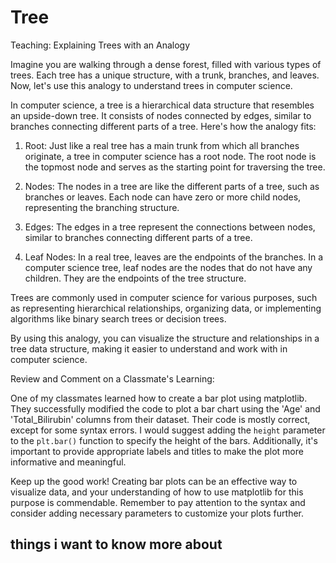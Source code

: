 # Tree
Teaching: Explaining Trees with an Analogy

Imagine you are walking through a dense forest, filled with various types of trees. Each tree has a unique structure, with a trunk, branches, and leaves. Now, let's use this analogy to understand trees in computer science.

In computer science, a tree is a hierarchical data structure that resembles an upside-down tree. It consists of nodes connected by edges, similar to branches connecting different parts of a tree. Here's how the analogy fits:

1. Root: Just like a real tree has a main trunk from which all branches originate, a tree in computer science has a root node. The root node is the topmost node and serves as the starting point for traversing the tree.

2. Nodes: The nodes in a tree are like the different parts of a tree, such as branches or leaves. Each node can have zero or more child nodes, representing the branching structure.

3. Edges: The edges in a tree represent the connections between nodes, similar to branches connecting different parts of a tree.

4. Leaf Nodes: In a real tree, leaves are the endpoints of the branches. In a computer science tree, leaf nodes are the nodes that do not have any children. They are the endpoints of the tree structure.

Trees are commonly used in computer science for various purposes, such as representing hierarchical relationships, organizing data, or implementing algorithms like binary search trees or decision trees.

By using this analogy, you can visualize the structure and relationships in a tree data structure, making it easier to understand and work with in computer science.

Review and Comment on a Classmate's Learning:

One of my classmates learned how to create a bar plot using matplotlib. They successfully modified the code to plot a bar chart using the 'Age' and 'Total_Bilirubin' columns from their dataset. Their code is mostly correct, except for some syntax errors. I would suggest adding the `height` parameter to the `plt.bar()` function to specify the height of the bars. Additionally, it's important to provide appropriate labels and titles to make the plot more informative and meaningful.

Keep up the good work! Creating bar plots can be an effective way to visualize data, and your understanding of how to use matplotlib for this purpose is commendable. Remember to pay attention to the syntax and consider adding necessary parameters to customize your plots further.

## things i want to know more about
